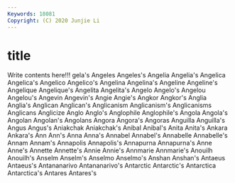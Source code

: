 ```yaml
---
Keywords: 18081
Copyright: (C) 2020 Junjie Li
---
```


# title

Write contents here!!!
gela's 
Angeles 
Angeles's 
Angelia 
Angelia's 
Angelica 
Angelica's 
Angelico 
Angelico's
Angelina 
Angelina's 
Angeline 
Angeline's 
Angelique 
Angelique's 
Angelita 
Angelita's 
Angelo 
Angelo's
Angelou 
Angelou's 
Angevin 
Angevin's 
Angie 
Angie's 
Angkor 
Angkor's 
Anglia 
Anglia's
Anglican 
Anglican's 
Anglicanism 
Anglicanism's 
Anglicanisms 
Anglicans 
Anglicize 
Anglo 
Anglo's 
Anglophile
Anglophile's 
Angola 
Angola's 
Angolan 
Angolan's 
Angolans 
Angora 
Angora's 
Angoras 
Anguilla
Anguilla's 
Angus 
Angus's 
Aniakchak 
Aniakchak's 
Anibal 
Anibal's 
Anita 
Anita's 
Ankara
Ankara's 
Ann 
Ann's 
Anna 
Anna's 
Annabel 
Annabel's 
Annabelle 
Annabelle's 
Annam
Annam's 
Annapolis 
Annapolis's 
Annapurna 
Annapurna's 
Anne 
Anne's 
Annette 
Annette's 
Annie
Annie's 
Annmarie 
Annmarie's 
Anouilh 
Anouilh's 
Anselm 
Anselm's 
Anselmo 
Anselmo's 
Anshan
Anshan's 
Antaeus 
Antaeus's 
Antananarivo 
Antananarivo's 
Antarctic 
Antarctic's 
Antarctica 
Antarctica's 
Antares
Antares's 
